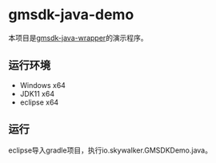 # gmsdk-java-demo
本项目是[gmsdk-java-wrapper](https://github.com/harryzzp/gmsdk-java-wrapper)的演示程序。

## 运行环境
- Windows x64
- JDK11 x64
- eclipse x64

## 运行
eclipse导入gradle项目，执行io.skywalker.GMSDKDemo.java。